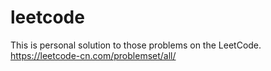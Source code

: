 # leetcode

This is personal solution to those problems on the LeetCode.
https://leetcode-cn.com/problemset/all/
